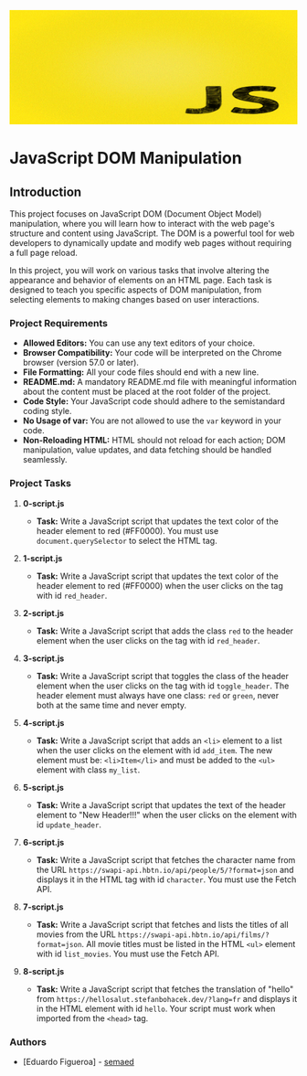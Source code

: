 <p align="center">
  <img src="javascript-dom_manipulation/Banner/js.gif" width="650" height="200">
</p>

# JavaScript DOM Manipulation

## Introduction

This project focuses on JavaScript DOM (Document Object Model) manipulation, where you will learn how to interact with the web page's structure and content using JavaScript. The DOM is a powerful tool for web developers to dynamically update and modify web pages without requiring a full page reload.

In this project, you will work on various tasks that involve altering the appearance and behavior of elements on an HTML page. Each task is designed to teach you specific aspects of DOM manipulation, from selecting elements to making changes based on user interactions.

### Project Requirements

- **Allowed Editors:** You can use any text editors of your choice.
- **Browser Compatibility:** Your code will be interpreted on the Chrome browser (version 57.0 or later).
- **File Formatting:** All your code files should end with a new line.
- **README.md:** A mandatory README.md file with meaningful information about the content must be placed at the root folder of the project.
- **Code Style:** Your JavaScript code should adhere to the semistandard coding style.
- **No Usage of var:** You are not allowed to use the `var` keyword in your code.
- **Non-Reloading HTML:** HTML should not reload for each action; DOM manipulation, value updates, and data fetching should be handled seamlessly.

### Project Tasks

1. **0-script.js**
   - **Task:** Write a JavaScript script that updates the text color of the header element to red (#FF0000). You must use `document.querySelector` to select the HTML tag.

2. **1-script.js**
   - **Task:** Write a JavaScript script that updates the text color of the header element to red (#FF0000) when the user clicks on the tag with id `red_header`.

3. **2-script.js**
   - **Task:** Write a JavaScript script that adds the class `red` to the header element when the user clicks on the tag with id `red_header`.

4. **3-script.js**
   - **Task:** Write a JavaScript script that toggles the class of the header element when the user clicks on the tag with id `toggle_header`. The header element must always have one class: `red` or `green`, never both at the same time and never empty.

5. **4-script.js**
   - **Task:** Write a JavaScript script that adds an `<li>` element to a list when the user clicks on the element with id `add_item`. The new element must be: `<li>Item</li>` and must be added to the `<ul>` element with class `my_list`.

6. **5-script.js**
   - **Task:** Write a JavaScript script that updates the text of the header element to "New Header!!!" when the user clicks on the element with id `update_header`.

7. **6-script.js**
   - **Task:** Write a JavaScript script that fetches the character name from the URL `https://swapi-api.hbtn.io/api/people/5/?format=json` and displays it in the HTML tag with id `character`. You must use the Fetch API.

8. **7-script.js**
   - **Task:** Write a JavaScript script that fetches and lists the titles of all movies from the URL `https://swapi-api.hbtn.io/api/films/?format=json`. All movie titles must be listed in the HTML `<ul>` element with id `list_movies`. You must use the Fetch API.

9. **8-script.js**
   - **Task:** Write a JavaScript script that fetches the translation of "hello" from `https://hellosalut.stefanbohacek.dev/?lang=fr` and displays it in the HTML element with id `hello`. Your script must work when imported from the `<head>` tag.

### Authors

- [Eduardo Figueroa] - [semaed](https://github.com/semaed)



